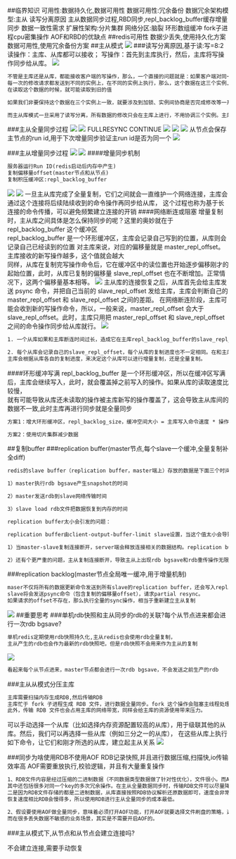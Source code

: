 ##临界知识
可用性:数据持久化,数据可用性
数据可用性:冗余备份
数据冗余架构模型:主从
读写分离原因
主从数据同步过程,RBD同步,repl_backlog_buffer缓存增量同步
数据一致性需求
扩展性架构:分片集群
网络分区:脑裂
环形数组缓冲
fork子进程cpu密集操作
AOF和RBD的优缺点
##redis可用性
数据少丢失,使用持久化方案
数据可用性,使用冗余备份方案
##主从模式
![](.z_04_分布式_redis_04_01_分布式_主从集群_主从从_复制同步_全量备份_增量备份_replication-buffer_replication-backlog_无盘复制_images/d7f185d6.png)
###读写分离原因,基于读:写=8:2
读操作：主库、从库都可以接收；
写操作：首先到主库执行，然后，主库将写操作同步给从库。
![](.z_04_分布式_redis_04_分布式_可用性_扩展性_images/341753c2.png)
```asp
不管是主库还是从库，都能接收客户端的写操作，那么，一个直接的问题就是：如果客户端对同一个数据（例如 k1）前后修改了三次，
每一次的修改请求都发送到不同的实例上，在不同的实例上执行，那么，这个数据在这三个实例上的副本就不一致了（分别是 v1、v2 和 v3）。
在读取这个数据的时候，就可能读取到旧的值

如果我们非要保持这个数据在三个实例上一致，就要涉及到加锁、实例间协商是否完成修改等一系列操作，但这会带来巨额的开销，当然是不太能接受的。
```
```asp
而主从库模式一旦采用了读写分离，所有数据的修改只会在主库上进行，不用协调三个实例。主库有了最新的数据后，会同步给从库，这样，主从库的数据就是一致的
```
###主从全量同步过程
![](.z_04_分布式_redis_04_01_分布式_主从集群_主从从_复制同步_全量备份_增量备份_replication-buffer_replication-backlog_无盘复制_images/2810941b.png)
![](.z_04_分布式_redis_04_分布式_可用性_扩展性_images/f483efa8.png)
FULLRESYNC
CONTINUE
![](.z_04_分布式_redis_04_01_分布式_主从集群_主从从_复制同步_全量备份_增量备份_replication-buffer_replication-backlog_无盘复制_images/2e55d996.png)
![](.z_04_分布式_redis_04_01_分布式_主从集群_主从从_复制同步_全量备份_增量备份_replication-buffer_replication-backlog_无盘复制_images/c1d4a9cf.png)
![](.z_04_分布式_redis_04_01_分布式_主从集群_主从从_复制同步_全量备份_增量备份_replication-buffer_replication-backlog_无盘复制_images/0bef303c.png)
从节点会保存主节点的run id,用于下次增量同步验证主run id是否为同一个
![](.z_04_分布式_redis_04_01_分布式_主从集群_主从从_复制同步_全量备份_增量备份_replication-buffer_replication-backlog_无盘复制_images/8759a612.png)

###主从增量同步过程
![](.z_04_分布式_redis_04_01_分布式_主从集群_主从从_复制同步_全量备份_增量备份_replication-buffer_replication-backlog_无盘复制_images/64636f4b.png)
![](.z_04_分布式_redis_04_01_分布式_主从集群_主从从_复制同步_全量备份_增量备份_replication-buffer_replication-backlog_无盘复制_images/326ab7d2.png)
####增量同步机制
```asp
服务器运行Run ID(redis启动后内存中产生)
复制偏移量offset(master节点和从节点)
复制积压缓冲区:repl_backlog_buffer
```
![](.z_04_分布式_redis_04_01_分布式_主从集群_主从从_复制同步_全量备份_增量备份_replication-buffer_replication-backlog_无盘复制_images/672cd915.png)
![](.z_04_分布式_redis_04_01_分布式_主从集群_主从从_复制同步_全量备份_增量备份_replication-buffer_replication-backlog_无盘复制_images/aa2c2d4f.png)
一旦主从库完成了全量复制，它们之间就会一直维护一个网络连接，主库会通过这个连接将后续陆续收到的命令操作再同步给从库，
这个过程也称为基于长连接的命令传播，可以避免频繁建立连接的开销
####网络断连或阻塞
增量复制时，主从库之间具体是怎么保持同步的呢？这里的奥妙就在于 repl_backlog_buffer 这个缓冲区  
repl_backlog_buffer 是一个环形缓冲区，主库会记录自己写到的位置，从库则会记录自己已经读到的位置
对主库来说，对应的偏移量就是 master_repl_offset。主库接收的新写操作越多，这个值就会越大  
同样，从库在复制完写操作命令后，它在缓冲区中的读位置也开始逐步偏移刚才的起始位置，此时，从库已复制的偏移量 slave_repl_offset 也在不断增加。正常情况下，这两个偏移量基本相等。
![](.z_04_分布式_redis_04_分布式_可用性_扩展性_images/0db685a9.png)
主从库的连接恢复之后，从库首先会给主库发送 psync 命令，并把自己当前的 slave_repl_offset 发给主库，主库会判断自己的 master_repl_offset 和 slave_repl_offset 之间的差距。
在网络断连阶段，主库可能会收到新的写操作命令，所以，一般来说，master_repl_offset 会大于 slave_repl_offset。此时，主库只用把 master_repl_offset 和 slave_repl_offset 之间的命令操作同步给从库就行。
![](.z_04_分布式_redis_04_分布式_可用性_扩展性_images/b8239eab.png)

```asp
1. 一个从库如果和主库断连时间过长，造成它在主库repl_backlog_buffer的slave_repl_offset位置上的数据已经被覆盖掉了，此时从库和主库间将进行全量复制。

2. 每个从库会记录自己的slave_repl_offset，每个从库的复制进度也不一定相同。在和主库重连进行恢复时，从库会通过psync命令把自己记录的slave_repl_offset发给主库，
主库会根据从库各自的复制进度，来决定这个从库可以进行增量复制，还是全量复制。
```
####环形缓冲写满
repl_backlog_buffer 是一个环形缓冲区，所以在缓冲区写满后，主库会继续写入，此时，就会覆盖掉之前写入的操作。如果从库的读取速度比较慢，  
就有可能导致从库还未读取的操作被主库新写的操作覆盖了，这会导致主从库间的数据不一致,此时主库再进行同步就是全量同步
```asp
方案1：增大环形缓冲区，repl_backlog_size，缓冲空间大小 = 主库写入命令速度 * 操作大小 - 主从库间网络传输命令速度 * 操作大小

方案2：使用切片集群减少数据

```
##复制buffer
[](http://mdba.cn/2015/03/17/redis%E4%B8%BB%E4%BB%8E%E5%A4%8D%E5%88%B6%EF%BC%882%EF%BC%89-replication-buffer%E4%B8%8Ereplication-backlog/)
###replication buffer(master节点,每个slave一个缓冲,全量复制补全diff)
```asp
redis的slave buffer（replication buffer，master端上）存放的数据是下面三个时间内所有的master数据更新操作。

1）master执行rdb bgsave产生snapshot的时间

2）master发送rdb到slave网络传输时间

3）slave load rdb文件把数据恢复到内存的时间

replication buffer太小会引发的问题：

replication buffer由client-output-buffer-limit slave设置，当这个值太小会导致主从复制链接断开。

1）当master-slave复制连接断开，server端会释放连接相关的数据结构。replication buffer中的数据也就丢失了，此时主从之间重新开始复制过程。

2）还有个更严重的问题，主从复制连接断开，导致主从上出现rdb bgsave和rdb重传操作无限循环
```
###replication backlog(master节点全局唯一缓冲,用于增量机制)
```asp
maser不仅将所有的数据更新命令发送到所有slave的replication buffer，还会写入replication backlog。当断开的slave重新连接上master的时候，
slave将会发送psync命令（包含复制的偏移量offset），请求partial resync。
如果请求的offset不存在，那么执行全量的sync操作，相当于重新建立主从复制
```
![](.z_04_分布式_redis_04_01_分布式_主从集群_主从从_复制同步_全量备份_增量备份_replication-buffer_replication-backlog_无盘复制_images/b86d4dbe.png)
##重要思考
###单机rdb快照和主从同步的rdb的关联?每个从节点进来都会进行一次rdb bgsave?
```asp
单机redis定期使用rdb快照持久化,主从redis也会使用rdb全量复制，
主从产生的rdb也会作为最新的rdb快照吧，但是rdb快照不会用来作为主从的复制
```
![](.z_04_分布式_redis_04_01_分布式_主从集群_主从从_复制同步_全量备份_增量备份_无盘复制_images/d7b50b50.png)
```asp
看起来每个从节点进来，master节点都会进行一次rdb bgsave，不会发送之前生产的rdb
```
###主从从模式分压主库
```asp
主库需要扫描内存生成RDB,然后传输RDB
主库忙于 fork 子进程生成 RDB 文件，进行数据全量同步。fork 这个操作会阻塞主线程处理正常请求，从而导致主库响应应用程序的请求速度变慢。
此外，传输 RDB 文件也会占用主库的网络带宽，同样会给主库的资源使用带来压力。

```
可以手动选择一个从库（比如选择内存资源配置较高的从库），用于级联其他的从库。然后，我们可以再选择一些从库（例如三分之一的从库），
在这些从库上执行如下命令，让它们和刚才所选的从库，建立起主从关系
![](.z_04_分布式_redis_04_分布式_可用性_扩展性_images/0020740d.png)



###同步为啥使用RDB不使用AOF
RDB记录快照,并且进行数据压缩,扫描快,io传输效率高
AOF需要重放执行,校验逻辑，并且有大量重复操作
```asp
1、RDB文件内容是经过压缩的二进制数据（不同数据类型数据做了针对性优化），文件很小。而AOF文件记录的是每一次写操作的命令，写操作越多文件会变得很大，
其中还包括很多对同一个key的多次冗余操作。在主从全量数据同步时，传输RDB文件可以尽量降低对主库机器网络带宽的消耗，从库在加载RDB文件时，一是文件小，读取整个文件的速度会很快，
二是因为RDB文件存储的都是二进制数据，从库直接按照RDB协议解析还原数据即可，速度会非常快，而AOF需要依次重放每个写命令，这个过程会经历冗长的处理逻辑，
恢复速度相比RDB会慢得多，所以使用RDB进行主从全量同步的成本最低。

2、假设要使用AOF做全量同步，意味着必须打开AOF功能，打开AOF就要选择文件刷盘的策略，选择不当会严重影响Redis性能。而RDB只有在需要定时备份和主从全量同步数据时才会触发生成一次快照。
而在很多丢失数据不敏感的业务场景，其实是不需要开启AOF的。
```

###主从模式下,从节点和从节点会建立连接吗?

不会建立连接,需要手动恢复

